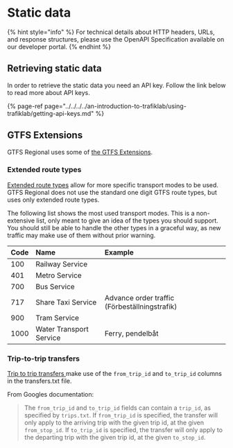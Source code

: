 # Static data

{% hint style="info" %}
For technical details about HTTP headers, URLs,  and response structures, please use the OpenAPI Specification available on our developer portal.
{% endhint %}

## Retrieving static data

In order to retrieve the static data you need an API key. Follow the link below to read more about API keys.

{% page-ref page="../../../../an-introduction-to-trafiklab/using-trafiklab/getting-api-keys.md" %}

## GTFS Extensions

GTFS Regional uses some of [the GTFS Extensions](https://developers.google.com/transit/gtfs/reference/gtfs-extensions). 

### Extended route types

[Extended route types](https://developers.google.com/transit/gtfs/reference/extended-route-types) allow for more specific transport modes to be used. GTFS Regional does not use the standard one digit GTFS route types, but uses only extended route types.

The following list shows the most used transport modes. This is a non-extensive list, only meant to give an idea of the types you should support. You should still be able to handle the other types in a graceful way, as new traffic may make use of them without prior warning.

| Code | Name | Example |
| :--- | :--- | :--- |
| 100 | Railway Service |  |
| 401 | Metro Service |  |
| 700 | Bus Service |  |
| 717 | Share Taxi Service | Advance order traffic \(Förbeställningstrafik\) |
| 900 | Tram Service |  |
| 1000 | Water Transport Service | Ferry, pendelbåt |

### Trip-to-trip transfers

[Trip to trip transfers ](https://developers.google.com/transit/gtfs/reference/gtfs-extensions#TripToTripTransfers)make use of the `from_trip_id`  and `to_trip_id` columns in the transfers.txt file. 

From Googles documentation:

> The `from_trip_id` and `to_trip_id` fields can contain a `trip_id`, as specified by `trips.txt`. If `from_trip_id` is specified, the transfer will only apply to the arriving trip with the given trip id, at the given `from_stop_id`. If `to_trip_id` is specified, the transfer will only apply to the departing trip with the given trip id, at the given `to_stop_id`.

